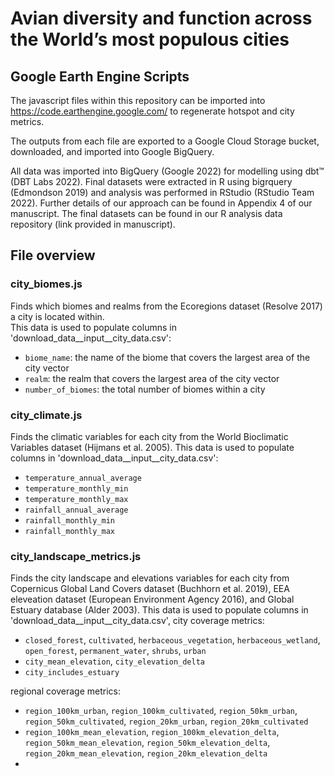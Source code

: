 # Avian diversity and function across the World’s most populous cities 
## Google Earth Engine Scripts

The javascript files within this repository can be imported into https://code.earthengine.google.com/ to regenerate hotspot and city metrics.

The outputs from each file are exported to a Google Cloud Storage bucket, downloaded, and imported into Google BigQuery.  

All data was imported into BigQuery (Google 2022) for modelling using dbt™ (DBT Labs 2022). 
Final datasets were extracted in R using bigrquery (Edmondson 2019) and analysis was performed in RStudio (RStudio Team 2022). 
Further details of our approach can be found in Appendix 4 of our manuscript. The final datasets can be found in our R analysis data repository (link provided in manuscript).

## File overview

### city_biomes.js
Finds which biomes and realms from the Ecoregions dataset (Resolve 2017) a city is located within.  
This data is used to populate columns in 'download_data__input__city_data.csv':
* `biome_name`: the name of the biome that covers the largest area of the city vector
* `realm`: the realm that covers the largest area of the city vector
* `number_of_biomes`: the total number of biomes within a city

### city_climate.js
Finds the climatic variables for each city from the World Bioclimatic Variables dataset (Hijmans et al. 2005).
This data is used to populate columns in 'download_data__input__city_data.csv':
* `temperature_annual_average`
* `temperature_monthly_min`
* `temperature_monthly_max` 
* `rainfall_annual_average`
* `rainfall_monthly_min`
* `rainfall_monthly_max`

### city_landscape_metrics.js
Finds the city landscape and elevations variables for each city from Copernicus Global Land Covers dataset (Buchhorn et al. 2019), EEA eleveation dataset (European Environment Agency 2016), and Global Estuary database (Alder 2003).
This data is used to populate columns in 'download_data__input__city_data.csv', city coverage metrics:
* `closed_forest`, `cultivated`, `herbaceous_vegetation`, `herbaceous_wetland`, `open_forest`, `permanent_water`, `shrubs`, `urban`
* `city_mean_elevation`, `city_elevation_delta`
* `city_includes_estuary`

regional coverage metrics:
* `region_100km_urban`, `region_100km_cultivated`, `region_50km_urban`, `region_50km_cultivated`, `region_20km_urban`, `region_20km_cultivated`
* `region_100km_mean_elevation`, `region_100km_elevation_delta`, `region_50km_mean_elevation`, `region_50km_elevation_delta`, `region_20km_mean_elevation`, `region_20km_elevation_delta`
* 
